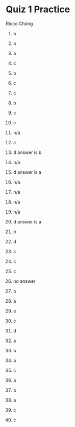 # Quiz 1 Practice

Ricco Chong

1. b
2. b
3. a
4. c
5. b
6. c
7. c
8. b
9. c
10. c
11. n/a
12. c
13. d answer is b
14. n/a
15. d answer is a
16. n/a
17. n/a
18. n/a
19. n/a
20. d answer is a


1. b
2. d
3. c
4. c
5. c
6. no answer
7. b
8. a
9. e
10. c
11. d
12. a
13. b
14. a
15. c
16. a
17. b
18. a
19. c
20. c